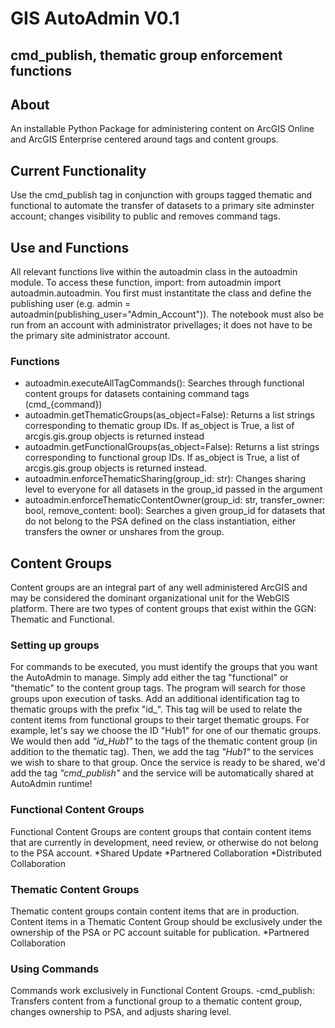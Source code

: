 #  GIS AutoAdmin V0.1
## cmd_publish, thematic group enforcement functions

## About
An installable Python Package for administering content on ArcGIS Online and ArcGIS Enterprise centered around tags and content groups.  

## Current Functionality
Use the cmd_publish tag in conjunction with groups tagged thematic and functional to automate the transfer of datasets to a primary site adminster account; changes visibility to public and removes command tags.

## Use and Functions
All relevant functions live within the autoadmin class in the autoadmin module. To access these function, import: from autoadmin import autoadmin.autoadmin. You first must instantitate the class and define the publishing user (e.g. admin = autoadmin(publishing_user="Admin_Account")). The notebook must also be run from an account with administrator privellages; it does not have to be the primary site administrator account.
### Functions
* autoadmin.executeAllTagCommands(): Searches through functional content groups for datasets containing command tags (cmd_{command})
* autoadmin.getThematicGroups(as_object=False): Returns a list strings corresponding to thematic group IDs. If as_object is True, a list of arcgis.gis.group objects is returned instead
* autoadmin.getFunctionalGroups(as_object=False): Returns a list strings corresponding to functional group IDs. If as_object is True, a list of arcgis.gis.group objects is returned instead.
* autoadmin.enforceThematicSharing(group_id: str): Changes sharing level to everyone for all datasets in the group_id passed in the argument
* autoadmin.enforceThematicContentOwner(group_id: str, transfer_owner: bool, remove_content: bool): Searches a given group_id for datasets that do not belong to the PSA defined on the class instantiation, either transfers the owner or unshares from the group.  

## Content Groups
Content groups are an integral part of any well administered ArcGIS and may be considered the dominant organizational unit for the WebGIS platform. There are two types of content groups that exist within the GGN: Thematic and Functional. 

### Setting up groups
For commands to be executed, you must identify the groups that you want the AutoAdmin to manage. Simply add either the tag "functional" or "thematic" to the content group tags. The program will search for those groups upon execution of tasks. Add an additional identification tag to thematic groups with the prefix "id_". This tag will be used to relate the content items from functional groups to their target thematic groups. For example, let's say we choose the ID "Hub1" for one of our thematic groups. We would then add *"id_Hub1"* to the tags of the thematic content group (in addition to the thematic tag). Then, we add the tag *"Hub1"* to the services we wish to share to that group. Once the service is ready to be shared, we'd add the tag *"cmd_publish"* and the service will be automatically shared at AutoAdmin runtime!     

### Functional Content Groups
Functional Content Groups are content groups that contain content items that are currently in development, need review, or otherwise do not belong to the PSA account. 
*Shared Update
*Partnered Collaboration
*Distributed Collaboration

### Thematic Content Groups
Thematic content groups contain content items that are in production. Content items in a Thematic Content Group should be exclusively under the ownership of the PSA or PC account suitable for publication.
*Partnered Collaboration

### Using Commands
Commands work exclusively in Functional Content Groups. 
-cmd_publish: Transfers content from a functional group to a thematic content group, changes ownership to PSA, and adjusts sharing level. 
